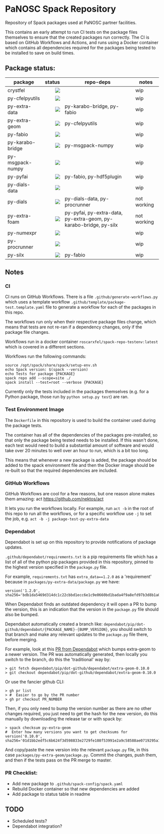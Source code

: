 # PaNOSC Spack Repository

Repository of Spack packages used at PaNOSC partner facilities.

This contains an early attempt to run CI tests on the package files themselves
to ensure that the created packages run correctly. The CI is based on GitHub
Workflows and Actions, and runs using a Docker container which contains all
dependencies required for the packages being tested to be installed to save on
build times.

## Package status:

| package          |                                                                                                                                                                     status | repo-deps                   | notes |
|------------------|---------------------------------------------------------------------------------------------------------------------------------------------------------------------------:|-----------------------------|-------|
| crystfel         | [![](https://github.com/panosc-eu/spack-repo/workflows/crystfel/badge.svg)](https://github.com/panosc-eu/spack-repo/actions?query=workflow%3Acrystfel)                 |                             | wip   |
| py-cfelpyutils   | [![](https://github.com/panosc-eu/spack-repo/workflows/py-cfelpyutils/badge.svg)](https://github.com/panosc-eu/spack-repo/actions?query=workflow%3Apy-cfelpyutils)     |                             | wip   |
| py-extra-data    | [![](https://github.com/panosc-eu/spack-repo/workflows/py-extra-data/badge.svg)](https://github.com/panosc-eu/spack-repo/actions?query=workflow%3Apy-extra-data)       | py-karabo-bridge, py-fabio  | wip   |
| py-extra-geom    | [![](https://github.com/panosc-eu/spack-repo/workflows/py-extra-geom/badge.svg)](https://github.com/panosc-eu/spack-repo/actions?query=workflow%3Apy-extra-geom)       | py-cfelpyutils              | wip   |
| py-fabio         | [![](https://github.com/panosc-eu/spack-repo/workflows/py-fabio/badge.svg)](https://github.com/panosc-eu/spack-repo/actions?query=workflow%3Apy-fabio)                 |                             | wip   |
| py-karabo-bridge | [![](https://github.com/panosc-eu/spack-repo/workflows/py-karabo-bridge/badge.svg)](https://github.com/panosc-eu/spack-repo/actions?query=workflow%3Apy-karabo-bridge) | py-msgpack-numpy            | wip   |
| py-msgpack-numpy | [![](https://github.com/panosc-eu/spack-repo/workflows/py-msgpack-numpy/badge.svg)](https://github.com/panosc-eu/spack-repo/actions?query=workflow%3Apy-msgpack-numpy) |                             | wip   |
| py-pyfai         | [![](https://github.com/panosc-eu/spack-repo/workflows/py-pyfai/badge.svg)](https://github.com/panosc-eu/spack-repo/actions?query=workflow%3Apy-pyfai)                 | py-fabio, py-hdf5plugin     | wip   |
| py-dials-data         | [![](https://github.com/panosc-eu/spack-repo/workflows/py-dials-data/badge.svg)](https://github.com/panosc-eu/spack-repo/actions?query=workflow%3Apy-dials-data)                 |     | wip   |
| py-dials         | [![](https://github.com/panosc-eu/spack-repo/workflows/py-dials/badge.svg)](https://github.com/panosc-eu/spack-repo/actions?query=workflow%3Apy-dials)                 | py-dials-data, py-procrunner    | not working   |
| py-extra-foam         | [![](https://github.com/panosc-eu/spack-repo/workflows/py-extra-foam/badge.svg)](https://github.com/panosc-eu/spack-repo/actions?query=workflow%3Apy-extra-foam)                 | py-pyfai, py-extra-data, py-extra-geom, py-karabo-bridge, py-silx     | not working   |
| py-numexpr        | [![](https://github.com/panosc-eu/spack-repo/workflows/py-numexpr/badge.svg)](https://github.com/panosc-eu/spack-repo/actions?query=workflow%3Apy-numexpr)                 |    | wip   |
| py-procrunner         | [![](https://github.com/panosc-eu/spack-repo/workflows/py-procrunner/badge.svg)](https://github.com/panosc-eu/spack-repo/actions?query=workflow%3Apy-procrunner)                 |  | wip   |
| py-silx         | [![](https://github.com/panosc-eu/spack-repo/workflows/py-silx/badge.svg)](https://github.com/panosc-eu/spack-repo/actions?query=workflow%3Apy-silx)                 | py-fabio     | wip   |

## Notes

### CI

CI runs on GitHub Workflows. There is a file `.github/generate-workflows.py`
which uses a template workflow `.github/template/package-test.template.yaml`
file to generate a workflow for each of the packages in this repo.

The workflows run only when their respective package files change, which means
that tests are not re-ran if a dependency changes, only if the package file
changes.

Workflows run in a docker container `roscarxfel/spack-repo-testenv:latest` which
is covered in a different sections.

Workflows run the following commands:

```
source /opt/spack/share/spack/setup-env.sh
echo Spack version: $(spack --version)
echo Tests for package {PACKAGE}
spack repo add --scope=site ./
spack install --test=root --verbose {PACKAGE}
```
Currently only the tests included in the packages themselves (e.g. for a
Python package, those run by `python setup.py test`) are ran.

### Test Environment Image

The `Dockerfile` in this repository is used to build the container used during
the package tests.

The container has all of the dependencies of the packages pre-installed, so that
only the package being tested needs to be installed. If this wasn't done, each
test would need to build a substantial amount of software and would take over 20
minutes to well over an hour to run, which is a bit too long.

This means that whenever a new package is added, the package should be added to
the spack environment file and then the Docker image should be re-built so that
the required dependencies are included.

### GitHub Workflows

GitHub Workflows are cool for a few reasons, but one reason alone makes them
amazing: act https://github.com/nektos/act

It lets you run the workflows locally. For example, run `act -b` in the root of
this repo to run all the workflows, or for a specific workflow use `-j` to set
the job, e.g. `act -b -j package-test-py-extra-data`

### Dependabot

Dependabot is set up on this repository to provide notifications of package
updates.

`.github/dependabot/requirements.txt` is a pip requirements file which has a
list of all of the python pip packages provided in this repository, pinned to
the highest version specified in the `package.py` file.

For example, `requirements.txt` has `extra_data==1.2.0` as a 'requirement'
because in `packages/py-extra-data/package.py` we have:

```
version('1.2.0', sha256='bdb1da5469d314dc1c22cbbd1ecc6e1c9e0660bd1bada4f9a8efd97b3d8b1a0e')
```

When Dependabot finds an outdated dependency it will open a PR to bump the
version, this is an indication that the version in the `package.py` file should
also be bumped.

Dependabot automatically created a branch like: `dependabot/pip/dot-github/dependabot/{PACKAGE_NAME}-{BUMP_VERSION}`,
you should switch to that branch and make any relevant updates to the
`package.py` file there, before merging.

For example, look at this [PR from Dependabot](https://github.com/panosc-eu/spack-repo/pull/2)
which bumps extra-geom to a newer version. The PR was automatically generated,
then locally you switch to the branch, do this the 'traditional' way by:

```
> git fetch dependabot/pip/dot-github/dependabot/extra-geom-0.10.0
> git checkout dependabot/pip/dot-github/dependabot/extra-geom-0.10.0
```

Or use the fancier github CLI:

```
> gh pr list
> #  Easier to go by the PR number
> gh pr checkout PR_NUMBER
```

Then, if you only need to bump the version number as there are no other changes
required, you just need to get the hash for the new version, do this manually
by downloading the release tar or with spack by:

```
> spack checksum py-extra-geom
#  Enter how many versions you want to get checksums for
version('0.10.0', sha256='01d1bb2edf5c6b624f3d598833e2729fe108f53991e2a9c58588ae0719295a10'
```

And copy/paste the new version into the relevant `package.py` file, in this case
`packages/py-extra-geom/package.py`. Commit the changes, push them, and then if
the tests pass on the PR merge to master.

### PR Checklist:

- Add new package to `.github/spack-config/spack.yaml`
- Rebuild Docker container so that new dependencies are added
- Add package to status table in readme

## TODO

- Scheduled tests?
- Dependabot integration?
